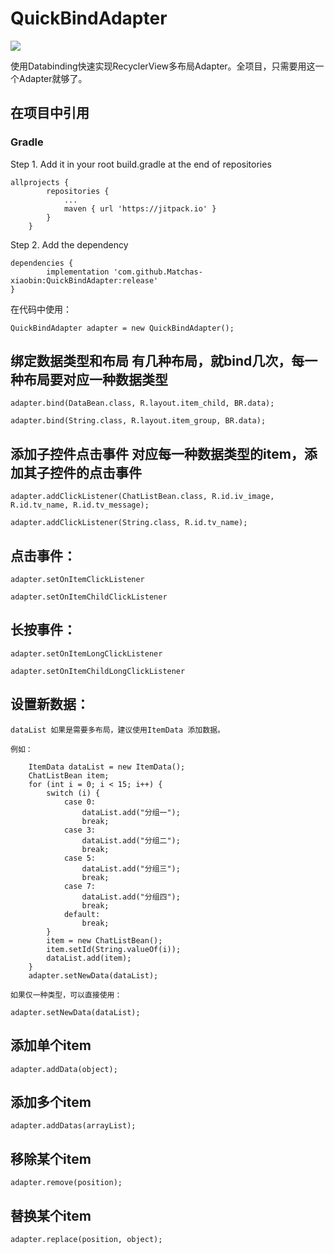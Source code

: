 # QuickBindAdapter

[![](https://jitpack.io/v/Matchas-xiaobin/QuickBindAdapter.svg)](https://jitpack.io/#Matchas-xiaobin/QuickBindAdapter)

使用Databinding快速实现RecyclerView多布局Adapter。全项目，只需要用这一个Adapter就够了。

## 在项目中引用


### Gradle
   Step 1. Add it in your root build.gradle at the end of repositories
   
    allprojects {
            repositories {
                ...
                maven { url 'https://jitpack.io' }
            }
        }
    
   Step 2. Add the dependency
   
    dependencies {
	        implementation 'com.github.Matchas-xiaobin:QuickBindAdapter:release'
	}

在代码中使用：

    QuickBindAdapter adapter = new QuickBindAdapter();

## 绑定数据类型和布局  有几种布局，就bind几次，每一种布局要对应一种数据类型

    adapter.bind(DataBean.class, R.layout.item_child, BR.data);

    adapter.bind(String.class, R.layout.item_group, BR.data);

## 添加子控件点击事件  对应每一种数据类型的item，添加其子控件的点击事件

    adapter.addClickListener(ChatListBean.class, R.id.iv_image, R.id.tv_name, R.id.tv_message);

    adapter.addClickListener(String.class, R.id.tv_name);


## 点击事件：

    adapter.setOnItemClickListener

    adapter.setOnItemChildClickListener


## 长按事件：

    adapter.setOnItemLongClickListener

    adapter.setOnItemChildLongClickListener


## 设置新数据：

    dataList 如果是需要多布局，建议使用ItemData 添加数据。
    
    例如：
    
        ItemData dataList = new ItemData();
        ChatListBean item;
        for (int i = 0; i < 15; i++) {
            switch (i) {
                case 0:
                    dataList.add("分组一");
                    break;
                case 3:
                    dataList.add("分组二");
                    break;
                case 5:
                    dataList.add("分组三");
                    break;
                case 7:
                    dataList.add("分组四");
                    break;
                default:
                    break;
            }
            item = new ChatListBean();
            item.setId(String.valueOf(i));
            dataList.add(item);
        }
        adapter.setNewData(dataList);
                      
    如果仅一种类型，可以直接使用：
                      
    adapter.setNewData(dataList);
                                                     
## 添加单个item
                                                     
    adapter.addData(object);
                                                     
## 添加多个item
                                                     
    adapter.addDatas(arrayList);
                                                     
## 移除某个item
                                                     
    adapter.remove(position);
    
## 替换某个item

    adapter.replace(position, object);
  
